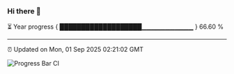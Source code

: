 ### Hi there 👋

⏳ Year progress { ███████████████████▁▁▁▁▁▁▁▁▁▁▁ } 66.60 %

---

⏰ Updated on Mon, 01 Sep 2025 02:21:02 GMT

![Progress Bar CI](https://github.com/DhruviPatel157/GitHub-Actions-Demo/workflows/Progress%20Bar%20CI/badge.svg)
